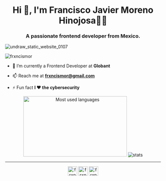 <h1 align="center">Hi 👋, I'm Francisco Javier Moreno Hinojosa👨‍💻</h1>
<h3 align="center">A passionate frontend developer from Mexico.</h3>

![undraw_static_website_0107](https://user-images.githubusercontent.com/30633617/90190117-0525b400-dd84-11ea-9a93-02426454e0d0.png)

<p align="left"> <img src="https://komarev.com/ghpvc/?username=frxncismor" alt="frxncismor" /> </p>

- 🌱 I’m currently a Frontend Developer at **Globant**

- 📫 Reach me at **frxncismor@gmail.com**

- ⚡ Fun fact **I ♥ the cybersecurity**


<div align="center">
  <img  width="335px" height="195px" src="https://github-readme-stats.frxncismor.vercel.app/api/top-langs/?username=frxncismor&layout=compact&hide=html" alt="Most used languages" />
<img src="https://github-readme-stats.frxncismor.vercel.app/api?username=frxncismor&show_icons=true" alt="stats" />
</div>

<hr>
<p align="center">
<a href="https://codepen.io/frxncismor" target="blank"><img align="center" src="https://cdn.jsdelivr.net/npm/simple-icons@3.0.1/icons/codepen.svg" alt="frxncismor" height="30" width="30" /></a>
<a href="https://twitter.com/frxncismor" target="blank"><img align="center" src="https://cdn.jsdelivr.net/npm/simple-icons@3.0.1/icons/twitter.svg" alt="frxncismor" height="30" width="30" /></a>
<a href="https://linkedin.com/in/frxncismor" target="blank"><img align="center" src="https://cdn.jsdelivr.net/npm/simple-icons@3.0.1/icons/linkedin.svg" alt="frxncismor" height="30" width="30" /></a>
</p>

